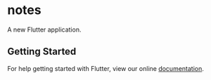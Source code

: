 # notes

A new Flutter application.

## Getting Started

For help getting started with Flutter, view our online
[documentation](https://flutter.io/).
